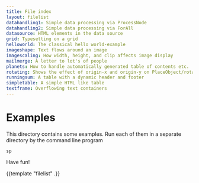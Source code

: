 ```yaml
---
title: File index
layout: filelist
datahandling1: Simple data processing via ProcessNode
datahandling2: Simple data processing via ForAll
datasource: HTML elements in the data source
grid: Typesetting on a grid
helloworld: The classical hello world-example
imageshape: Text flows around an image
imagescaling: How width, height, and clip affects image display
mailmerge: A letter to lot's of people
planets: How to handle automatically generated table of contents etc.
rotating: Shows the effect of origin-x and origin-y on PlaceObject/rotate
runningsum: A table with a dynamic header and footer
simpletable: A simple HTML like table
textframe: Overflowing text containers
---
```


Examples
========

This directory contains some examples. Run each of them in a separate directory by the command line program

    sp

Have fun!

{{template "filelist" .}}
